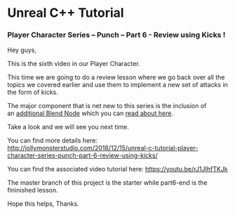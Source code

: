 # Unreal C++ Tutorial 
### Player Character Series – Punch – Part 6 - Review using Kicks !

Hey guys,

This is the sixth video in our Player Character.

This time we are going to do a review lesson where we go back over all the topics we covered earlier and use them to implement a new set of attacks in the form of kicks.

The major component that is net new to this series is the inclusion of an [additional Blend Node](https://docs.unrealengine.com/en-US/Engine/Animation/NodeReference/Blend) which you can [read about here](https://docs.unrealengine.com/en-US/Engine/Animation/NodeReference/Blend#blendposesbybool).

Take a look and we will see you next time.

You can find more details here: http://jollymonsterstudio.com/2018/12/15/unreal-c-tutorial-player-character-series-punch-part-6-review-using-kicks/

You can find the associated video tutorial here: https://youtu.be/rJ1JIhfTKJk

The master branch of this project is the starter while part6-end is the fininished lesson.

Hope this helps, Thanks.
